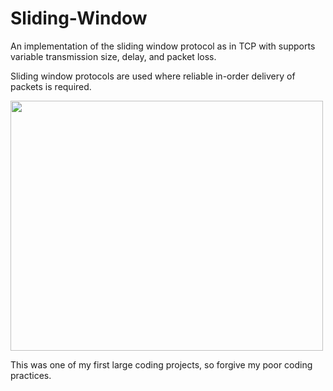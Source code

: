 # Sliding-Window
An implementation of the sliding window protocol as in TCP with supports variable transmission size, delay, and packet loss.

Sliding window protocols are used where reliable in-order delivery of packets is required. 

<img src="https://user-images.githubusercontent.com/35621581/128335016-94f2720d-6ae2-411b-a077-10ede8b8a511.png" height="400px" width="500px">

This was one of my first large coding projects, so forgive my poor coding practices.
